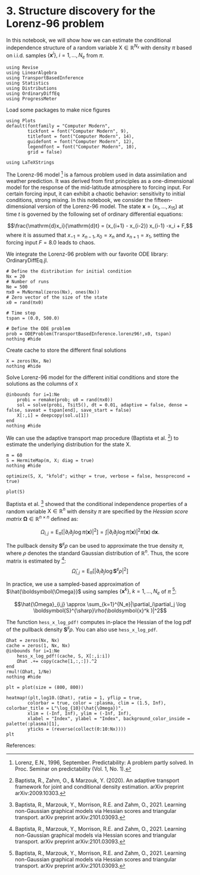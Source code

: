 # 3. Structure discovery for the Lorenz-96 problem

In this notebook, we will show how we can estimate the conditional independence structure of a random variable $\mathsf{X} \in \mathbb{R}^{N_x}$ with density $\pi$ based on i.i.d. samples $\{\boldsymbol{x}^i\}, \; i = 1, \ldots, N_e$ from $\pi$.

```@example 3.-Structure-discovery-for-the-Lorenz-96-problem
using Revise
using LinearAlgebra
using TransportBasedInference
using Statistics
using Distributions
using OrdinaryDiffEq
using ProgressMeter
```

Load some packages to make nice figures


```@example 3.-Structure-discovery-for-the-Lorenz-96-problem
using Plots
default(fontfamily = "Computer Modern",
        tickfont = font("Computer Modern", 9),
        titlefont = font("Computer Modern", 14),
        guidefont = font("Computer Modern", 12),
        legendfont = font("Computer Modern", 10),
        grid = false)

using LaTeXStrings
```

The Lorenz-96 model [^1] is a famous problem used in data assimilation and weather prediction. It was derived from first principles as a one-dimensional model for the response of the mid-latitude atmosphere to forcing input. For certain forcing input, it can exhibit a chaotic behavior: sensitivity to initial conditions, strong mixing. In this notebook, we consider the fifteen-dimensional version of the Lorenz-96 model.  The state $\boldsymbol{x} = (x_1, \ldots, x_{15})$ at time $t$ is governed by the following set of ordinary differential equations:

$$\frac{\mathrm{d}x_i}{\mathrm{d}t} = (x_{i+1} - x_{i-2}) x_{i-1} -x_i + F,$$
where it is assumed that $x_{-1} = x_{n − 1} , x_0 = x_{n}$ and $x_{n+1} = x_1$, setting the forcing input $F=8.0$ leads to chaos.

We integrate the Lorenz-96 problem with our favorite ODE library: OrdinaryDiffEq.jl.

```@example 3.-Structure-discovery-for-the-Lorenz-96-problem
# Define the distribution for initial condition
Nx = 20
# Number of runs
Ne = 500
πx0 = MvNormal(zeros(Nx), ones(Nx))
# Zero vector of the size of the state
x0 = rand(πx0)

# Time step
tspan = (0.0, 500.0)

# Define the ODE problem
prob = ODEProblem(TransportBasedInference.lorenz96!,x0, tspan)
nothing #hide
```


Create cache to store the different final solutions


```@example 3.-Structure-discovery-for-the-Lorenz-96-problem
X = zeros(Nx, Ne)
nothing #hide
```

Solve Lorenz-96 model for the different initial conditions and store the solutions as the columns of `X`


```@example 3.-Structure-discovery-for-the-Lorenz-96-problem
@inbounds for i=1:Ne
    probi = remake(prob; u0 = rand(πx0))
    sol = solve(probi, Tsit5(), dt = 0.01, adaptive = false, dense = false, saveat = tspan[end], save_start = false)
    X[:,i] = deepcopy(sol.u[1])
end
nothing #hide
```

We can use the adaptive transport map procedure (Baptista et al.  [^2]) to estimate the underlying distribution for the state $\mathsf{X}$.


```@example 3.-Structure-discovery-for-the-Lorenz-96-problem
m = 60
S = HermiteMap(m, X; diag = true)
nothing #hide
```


```@example 3.-Structure-discovery-for-the-Lorenz-96-problem
optimize(S, X, "kfold"; withqr = true, verbose = false, hessprecond = true)
```



```@example 3.-Structure-discovery-for-the-Lorenz-96-problem
plot(S)
```


Baptista et al. [^3] showed that the conditional independence properties of a random variable $\mathsf{X} \in \mathbb{R}^n$ with density $\pi$ are specified by the *Hessian score matrix* $\boldsymbol{\Omega} \in \mathbb{R}^{n \times n}$ defined as:

$$\Omega_{i,j} = \mathrm{E}_{\pi} \left[ |\partial_i\partial_j \log \pi(\boldsymbol{x})|^2  \right] = \int |\partial_i\partial_j \log \pi(\boldsymbol{x})|^2 \pi(\boldsymbol{x}) \; \mathrm{d}\boldsymbol{x}.$$

The pullback density $\boldsymbol{S}^{\sharp} \rho$ can be used to approximate the true density $\pi$, where $\rho$ denotes the standard Gaussian distribution of $\mathbb{R}^n$. Thus, the score matrix is estimated by [^3]:
$$\hat{\Omega}_{i,j} = \mathrm{E}_{\pi} \left[ |\partial_i\partial_j \log \boldsymbol{S}^{\sharp} \rho|^2  \right]$$

In practice, we use a sampled-based approximation of $\hat{\boldsymbol{\Omega}}$ using samples $\{\boldsymbol{x}^k\}, \; k=1,\ldots, N_e$ of $\pi$ [^3]:


$$\hat{\Omega}_{i,j} \approx \sum_{k=1}^{N_e}|\partial_i\partial_j \log \boldsymbol{S}^{\sharp}\rho(\boldsymbol{x}^k )|^2$$

The function `hess_x_log_pdf!` computes in-place the Hessian of the log pdf of the pullback density $\boldsymbol{S}^{\sharp} \rho$. You can also use `hess_x_log_pdf`.


```@example 3.-Structure-discovery-for-the-Lorenz-96-problem
Ωhat = zeros(Nx, Nx)
cache = zeros(1, Nx, Nx)
@inbounds for i=1:Ne
    hess_x_log_pdf!(cache, S, X[:,i:i])
    Ωhat .+= copy(cache[1,:,:]).^2
end
rmul!(Ωhat, 1/Ne)
nothing #hide
```


```@example 3.-Structure-discovery-for-the-Lorenz-96-problem
plt = plot(size = (800, 800))

heatmap!(plt,log10.(Ωhat), ratio = 1, yflip = true,
        colorbar = true, color = :plasma, clim = (1.5, Inf), colorbar_title = L"\log_{10}(\hat{\Omega})",
        xlim = (-Inf, Inf), ylim = (-Inf, Inf),
        xlabel = "Index", ylabel = "Index", background_color_inside = palette(:plasma)[1],
        yticks = (reverse(collect(0:10:Nx))))
plt
```

References:

[^1]: Lorenz, E.N., 1996, September. Predictability: A problem partly solved. In Proc. Seminar on predictability (Vol. 1, No. 1).

[^2]: Baptista, R., Zahm, O., & Marzouk, Y. (2020). An adaptive transport framework for joint and conditional density estimation. arXiv preprint arXiv:2009.10303.

[^3]: Baptista, R., Marzouk, Y., Morrison, R.E. and Zahm, O., 2021. Learning non-Gaussian graphical models via Hessian scores and triangular transport. arXiv preprint arXiv:2101.03093.
